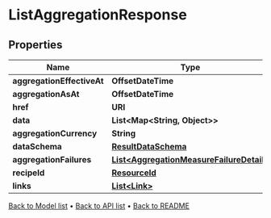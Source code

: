 

# ListAggregationResponse


## Properties

| Name | Type | Description | Notes |
|------------ | ------------- | ------------- | -------------|
|**aggregationEffectiveAt** | **OffsetDateTime** |  |  [optional] |
|**aggregationAsAt** | **OffsetDateTime** |  |  [optional] |
|**href** | **URI** |  |  [optional] |
|**data** | **List&lt;Map&lt;String, Object&gt;&gt;** |  |  [optional] |
|**aggregationCurrency** | **String** |  |  [optional] |
|**dataSchema** | [**ResultDataSchema**](ResultDataSchema.md) |  |  [optional] |
|**aggregationFailures** | [**List&lt;AggregationMeasureFailureDetail&gt;**](AggregationMeasureFailureDetail.md) |  |  [optional] |
|**recipeId** | [**ResourceId**](ResourceId.md) |  |  [optional] |
|**links** | [**List&lt;Link&gt;**](Link.md) |  |  [optional] |



[Back to Model list](../README.md#documentation-for-models) &#8226; [Back to API list](../README.md#documentation-for-api-endpoints) &#8226; [Back to README](../README.md)


